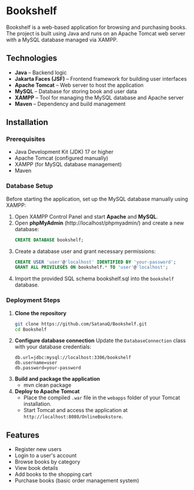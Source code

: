 # Bookshelf

Bookshelf is a web-based application for browsing and purchasing books. The project is built using Java and runs on an Apache Tomcat web server with a MySQL database managed via XAMPP.

## Technologies
- **Java** – Backend logic
- **Jakarta Faces (JSF)** – Frontend framework for building user interfaces
- **Apache Tomcat** – Web server to host the application
- **MySQL** – Database for storing book and user data
- **XAMPP** – Tool for managing the MySQL database and Apache server
- **Maven** – Dependency and build management

## Installation
### Prerequisites
- Java Development Kit (JDK) 17 or higher
- Apache Tomcat (configured manually)
- XAMPP (for MySQL database management)
- Maven

### Database Setup
Before starting the application, set up the MySQL database manually using XAMPP:
1. Open XAMPP Control Panel and start **Apache** and **MySQL**.
2. Open **phpMyAdmin** (http://localhost/phpmyadmin/) and create a new database:
   ```sql
   CREATE DATABASE bookshelf;
   ```
3. Create a database user and grant necessary permissions:
   ```sql
   CREATE USER 'user'@'localhost' IDENTIFIED BY 'your-password';
   GRANT ALL PRIVILEGES ON bookshelf.* TO 'user'@'localhost';
   ```
4. Import the provided SQL schema bookshelf.sql into the `bookshelf` database.

### Deployment Steps
1. **Clone the repository**
   ```bash
   git clone https://github.com/SatanaQ/Bookshelf.git
   cd Bookshelf
   ```
2. **Configure database connection**
   Update the `DatabaseConnection` class with your database credentials:
   ```properties
   db.url=jdbc:mysql://localhost:3306/bookshelf
   db.username=user
   db.password=your-password
   ```
3. **Build and package the application**
   - mvn clean package 
4. **Deploy to Apache Tomcat**
   - Place the compiled `.war` file in the `webapps` folder of your Tomcat installation.
   - Start Tomcat and access the application at `http://localhost:8080/OnlineBookstore`.

## Features
- Register new users
- Login to a user's account
- Browse books by category
- View book details
- Add books to the shopping cart
- Purchase books (basic order management system)
